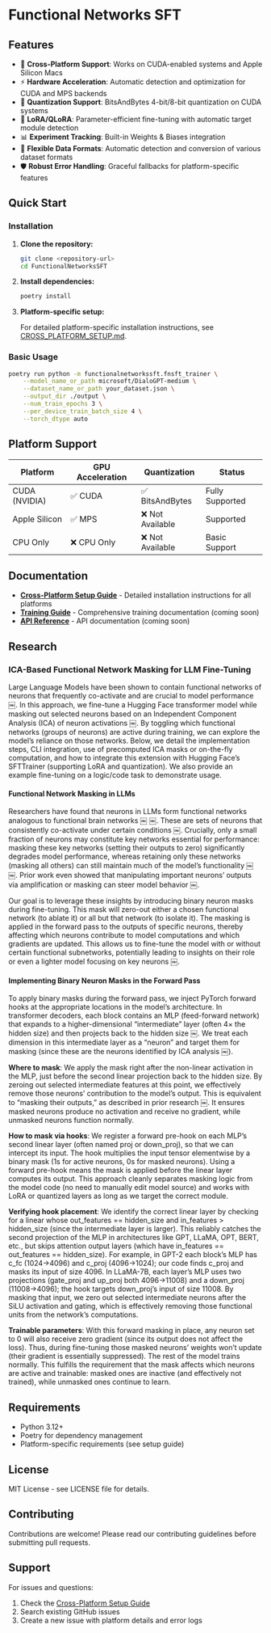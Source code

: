 # Functional Networks SFT

<Description>

## Features

- 🚀 **Cross-Platform Support**: Works on CUDA-enabled systems and Apple Silicon Macs
- ⚡ **Hardware Acceleration**: Automatic detection and optimization for CUDA and MPS backends
- 🔧 **Quantization Support**: BitsAndBytes 4-bit/8-bit quantization on CUDA systems
- 🎯 **LoRA/QLoRA**: Parameter-efficient fine-tuning with automatic target module detection
- 📊 **Experiment Tracking**: Built-in Weights & Biases integration
- 🔄 **Flexible Data Formats**: Automatic detection and conversion of various dataset formats
- 🛡️ **Robust Error Handling**: Graceful fallbacks for platform-specific features

## Quick Start

### Installation

1. **Clone the repository:**

   ```bash
   git clone <repository-url>
   cd FunctionalNetworksSFT
   ```

2. **Install dependencies:**

   ```bash
   poetry install
   ```

3. **Platform-specific setup:**

   For detailed platform-specific installation instructions, see [CROSS_PLATFORM_SETUP.md](CROSS_PLATFORM_SETUP.md).

### Basic Usage

```bash
poetry run python -m functionalnetworkssft.fnsft_trainer \
    --model_name_or_path microsoft/DialoGPT-medium \
    --dataset_name_or_path your_dataset.json \
    --output_dir ./output \
    --num_train_epochs 3 \
    --per_device_train_batch_size 4 \
    --torch_dtype auto
```

## Platform Support

| Platform | GPU Acceleration | Quantization | Status |
|----------|------------------|--------------|--------|
| CUDA (NVIDIA) | ✅ CUDA | ✅ BitsAndBytes | Fully Supported |
| Apple Silicon | ✅ MPS | ❌ Not Available | Supported |
| CPU Only | ❌ CPU Only | ❌ Not Available | Basic Support |

## Documentation

- **[Cross-Platform Setup Guide](CROSS_PLATFORM_SETUP.md)** - Detailed installation instructions for all platforms
- **[Training Guide](docs/training.md)** - Comprehensive training documentation (coming soon)
- **[API Reference](docs/api.md)** - API documentation (coming soon)

## Research

### ICA-Based Functional Network Masking for LLM Fine-Tuning

Large Language Models have been shown to contain functional networks of neurons that frequently co-activate and are crucial to model performance ￼. In this approach, we fine-tune a Hugging Face transformer model while masking out selected neurons based on an Independent Component Analysis (ICA) of neuron activations ￼. By toggling which functional networks (groups of neurons) are active during training, we can explore the model’s reliance on those networks. Below, we detail the implementation steps, CLI integration, use of precomputed ICA masks or on-the-fly computation, and how to integrate this extension with Hugging Face’s SFTTrainer (supporting LoRA and quantization). We also provide an example fine-tuning on a logic/code task to demonstrate usage.

#### Functional Network Masking in LLMs

Researchers have found that neurons in LLMs form functional networks analogous to functional brain networks ￼ ￼. These are sets of neurons that consistently co-activate under certain conditions ￼. Crucially, only a small fraction of neurons may constitute key networks essential for performance: masking these key networks (setting their outputs to zero) significantly degrades model performance, whereas retaining only these networks (masking all others) can still maintain much of the model’s functionality ￼ ￼. Prior work even showed that manipulating important neurons’ outputs via amplification or masking can steer model behavior ￼.

Our goal is to leverage these insights by introducing binary neuron masks during fine-tuning. This mask will zero-out either a chosen functional network (to ablate it) or all but that network (to isolate it). The masking is applied in the forward pass to the outputs of specific neurons, thereby affecting which neurons contribute to model computations and which gradients are updated. This allows us to fine-tune the model with or without certain functional subnetworks, potentially leading to insights on their role or even a lighter model focusing on key neurons ￼.

#### Implementing Binary Neuron Masks in the Forward Pass

To apply binary masks during the forward pass, we inject PyTorch forward hooks at the appropriate locations in the model’s architecture. In transformer decoders, each block contains an MLP (feed-forward network) that expands to a higher-dimensional “intermediate” layer (often 4× the hidden size) and then projects back to the hidden size ￼. We treat each dimension in this intermediate layer as a “neuron” and target them for masking (since these are the neurons identified by ICA analysis ￼).

**Where to mask**: We apply the mask right after the non-linear activation in the MLP, just before the second linear projection back to the hidden size. By zeroing out selected intermediate features at this point, we effectively remove those neurons’ contribution to the model’s output. This is equivalent to “masking their outputs,” as described in prior research ￼. It ensures masked neurons produce no activation and receive no gradient, while unmasked neurons function normally.

**How to mask via hooks**: We register a forward pre-hook on each MLP’s second linear layer (often named proj or down_proj), so that we can intercept its input. The hook multiplies the input tensor elementwise by a binary mask (1s for active neurons, 0s for masked neurons). Using a forward pre-hook means the mask is applied before the linear layer computes its output. This approach cleanly separates masking logic from the model code (no need to manually edit model source) and works with LoRA or quantized layers as long as we target the correct module.

**Verifying hook placement**: We identify the correct linear layer by checking for a linear whose out_features == hidden_size and in_features > hidden_size (since the intermediate layer is larger). This reliably catches the second projection of the MLP in architectures like GPT, LLaMA, OPT, BERT, etc., but skips attention output layers (which have in_features == out_features == hidden_size). For example, in GPT-2 each block’s MLP has c_fc (1024→4096) and c_proj (4096→1024); our code finds c_proj and masks its input of size 4096. In LLaMA-7B, each layer’s MLP uses two projections (gate_proj and up_proj both 4096→11008) and a down_proj (11008→4096); the hook targets down_proj’s input of size 11008. By masking that input, we zero out selected intermediate neurons after the SiLU activation and gating, which is effectively removing those functional units from the network’s computations.

**Trainable parameters**: With this forward masking in place, any neuron set to 0 will also receive zero gradient (since its output does not affect the loss). Thus, during fine-tuning those masked neurons’ weights won’t update (their gradient is essentially suppressed). The rest of the model trains normally. This fulfills the requirement that the mask affects which neurons are active and trainable: masked ones are inactive (and effectively not trained), while unmasked ones continue to learn.

## Requirements

- Python 3.12+
- Poetry for dependency management
- Platform-specific requirements (see setup guide)

## License

MIT License - see LICENSE file for details.

## Contributing

Contributions are welcome! Please read our contributing guidelines before submitting pull requests.

## Support

For issues and questions:

1. Check the [Cross-Platform Setup Guide](CROSS_PLATFORM_SETUP.md)
2. Search existing GitHub issues
3. Create a new issue with platform details and error logs
